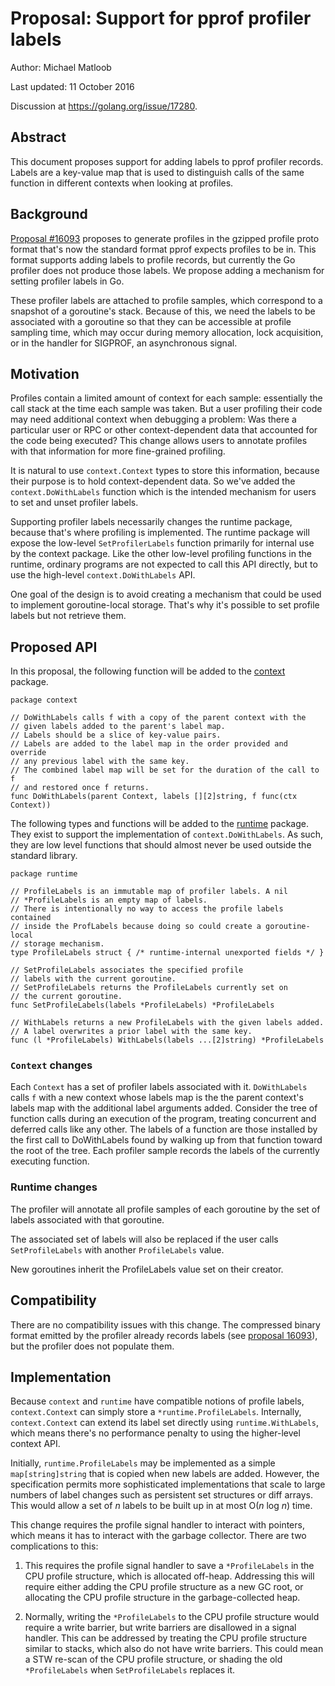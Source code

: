 # Proposal: Support for pprof profiler labels

Author: Michael Matloob

Last updated: 11 October 2016

Discussion at https://golang.org/issue/17280.

## Abstract

This document proposes support for adding labels to pprof profiler records.
Labels are a key-value map that is used to distinguish calls of the same
function in different contexts when looking at profiles.

## Background

[Proposal #16093](golang.org/issue/16093) proposes to generate profiles in the
gzipped profile proto format that's now the standard format pprof expects
profiles to be in.
This format supports adding labels to profile records, but currently the Go
profiler does not produce those labels.
We propose adding a mechanism for setting profiler labels in Go.

These profiler labels are attached to profile samples, which correspond to a
snapshot of a goroutine's stack.
Because of this, we need the labels to be associated with a goroutine so that
they can be accessible at profile sampling time, which may occur during memory
allocation, lock acquisition, or in the handler for SIGPROF, an asynchronous
signal.

## Motivation

Profiles contain a limited amount of context for each sample: essentially the
call stack at the time each sample was taken.
But a user profiling their code may need additional context when debugging a
problem: Was there a particular user or RPC or other context-dependent data that
accounted for the code being executed?
This change allows users to annotate profiles with that information for more
fine-grained profiling.

It is natural to use `context.Context` types to store this information, because
their purpose is to hold context-dependent data.
So we've added the `context.DoWithLabels` function which is the intended
mechanism for users to set and unset profiler labels.

Supporting profiler labels necessarily changes the runtime package, because
that's where profiling is implemented.
The runtime package will expose the low-level `SetProfilerLabels` function
primarily for internal use by the context package.
Like the other low-level profiling functions in the runtime, ordinary programs
are not expected to call this API directly, but to use the high-level
`context.DoWithLabels` API.

One goal of the design is to avoid creating a mechanism that could be used to
implement goroutine-local storage.
That's why it's possible to set profile labels but not retrieve them.


## Proposed API

In this proposal, the following function will be added to the
[context](golang.org/pkg/context) package.

    package context

    // DoWithLabels calls f with a copy of the parent context with the
    // given labels added to the parent's label map.
    // Labels should be a slice of key-value pairs.
    // Labels are added to the label map in the order provided and override
    // any previous label with the same key.
    // The combined label map will be set for the duration of the call to f
    // and restored once f returns.
    func DoWithLabels(parent Context, labels [][2]string, f func(ctx Context))

The following types and functions will be added to the
[runtime](golang.org/pkg/runtime) package.
They exist to support the implementation of `context.DoWithLabels`.
As such, they are low level functions that should almost never be used outside
the standard library.

    package runtime

    // ProfileLabels is an immutable map of profiler labels. A nil
    // *ProfileLabels is an empty map of labels.
    // There is intentionally no way to access the profile labels contained
    // inside the ProfLabels because doing so could create a goroutine-local
    // storage mechanism.
    type ProfileLabels struct { /* runtime-internal unexported fields */ }

    // SetProfileLabels associates the specified profile
    // labels with the current goroutine.
    // SetProfileLabels returns the ProfileLabels currently set on
    // the current goroutine.
    func SetProfileLabels(labels *ProfileLabels) *ProfileLabels

    // WithLabels returns a new ProfileLabels with the given labels added.
    // A label overwrites a prior label with the same key.
    func (l *ProfileLabels) WithLabels(labels ...[2]string) *ProfileLabels

### `Context` changes

Each `Context` has a set of profiler labels associated with it.
`DoWithLabels` calls `f` with a new context whose labels map is
the the parent context's labels map with the additional label arguments added.
Consider the tree of function calls during an execution of the program,
treating concurrent and deferred calls like any other.  The labels of a
function are those installed by the first call to DoWithLabels found by
walking up from that function toward the root of the tree.  Each profiler
sample records the labels of the currently executing function.

### Runtime changes

The profiler will annotate all profile samples of each goroutine by the set of
labels associated with that goroutine.

The associated set of labels will also be replaced if the user calls `SetProfileLabels` with another
`ProfileLabels` value.

New goroutines inherit the ProfileLabels value set on their creator.

## Compatibility

There are no compatibility issues with this change. The compressed binary format
emitted by the profiler already records labels (see
[proposal 16093](golang.org/issue/16093)), but the profiler does not populate
them.

## Implementation

Because `context` and `runtime` have compatible notions of profile labels,
`context.Context` can simply store a `*runtime.ProfileLabels`. Internally,
`context.Context` can extend its label set directly using `runtime.WithLabels`,
which means there's no performance penalty to using the higher-level context
API.

Initially, `runtime.ProfileLabels` may be implemented as a simple
`map[string]string` that is copied when new labels are added. However, the
specification permits more sophisticated implementations that scale to large
numbers of label changes such as persistent set structures or diff arrays. This
would allow a set of _n_ labels to be built up in at most
O(_n_ log _n_) time.

This change requires the profile signal handler to interact with pointers, which
means it has to interact with the garbage collector.
There are two complications to this:

1. This requires the profile signal handler to save a `*ProfileLabels` in the
CPU profile structure, which is allocated off-heap.
Addressing this will require either adding the CPU profile structure as a new GC
root, or allocating the CPU profile structure in the garbage-collected heap.

2. Normally, writing the `*ProfileLabels` to the CPU profile structure would
require a write barrier, but write barriers are disallowed in a signal handler.
This can be addressed by treating the CPU profile structure similar to stacks,
which also do not have write barriers.
This could mean a STW re-scan of the CPU profile structure, or shading the old
`*ProfileLabels` when `SetProfileLabels` replaces it.

